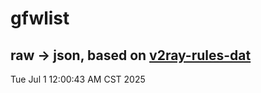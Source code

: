 # gfwlist
## raw -> json, based on [v2ray-rules-dat](https://github.com/Loyalsoldier/v2ray-rules-dat)
Tue Jul  1 12:00:43 AM CST 2025

